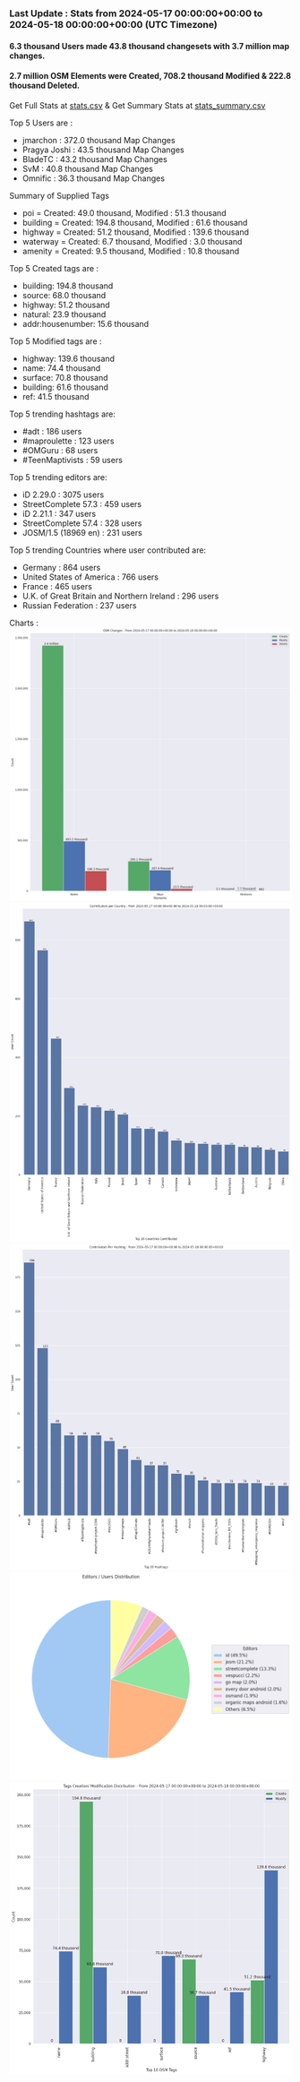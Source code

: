 ### Last Update : Stats from 2024-05-17 00:00:00+00:00 to 2024-05-18 00:00:00+00:00 (UTC Timezone)

#### 6.3 thousand Users made 43.8 thousand changesets with 3.7 million map changes.
#### 2.7 million OSM Elements were Created, 708.2 thousand Modified & 222.8 thousand Deleted.
Get Full Stats at [stats.csv](/stats/Global/Daily/stats.csv)
 & Get Summary Stats at [stats_summary.csv](/stats/Global/Daily/stats_summary.csv)

Top 5 Users are : 
- jmarchon : 372.0 thousand Map Changes
- Pragya Joshi : 43.5 thousand Map Changes
- BladeTC : 43.2 thousand Map Changes
- SvM : 40.8 thousand Map Changes
- Omnific : 36.3 thousand Map Changes

Summary of Supplied Tags
- poi = Created: 49.0 thousand, Modified : 51.3 thousand
- building = Created: 194.8 thousand, Modified : 61.6 thousand
- highway = Created: 51.2 thousand, Modified : 139.6 thousand
- waterway = Created: 6.7 thousand, Modified : 3.0 thousand
- amenity = Created: 9.5 thousand, Modified : 10.8 thousand


Top 5 Created tags are :
- building: 194.8 thousand
- source: 68.0 thousand
- highway: 51.2 thousand
- natural: 23.9 thousand
- addr:housenumber: 15.6 thousand


Top 5 Modified tags are :
- highway: 139.6 thousand
- name: 74.4 thousand
- surface: 70.8 thousand
- building: 61.6 thousand
- ref: 41.5 thousand


Top 5 trending hashtags are:
- #adt : 186 users
- #maproulette : 123 users
- #OMGuru : 68 users
- #TeenMaptivists : 59 users


Top 5 trending editors are:
- iD 2.29.0 : 3075 users
- StreetComplete 57.3 : 459 users
- iD 2.21.1 : 347 users
- StreetComplete 57.4 : 328 users
- JOSM/1.5 (18969 en) : 231 users


Top 5 trending Countries where user contributed are:
- Germany : 864 users
- United States of America : 766 users
- France : 465 users
- U.K. of Great Britain and Northern Ireland : 296 users
- Russian Federation : 237 users


 Charts : 
![Alt text](./stats_osm_changes.png) 
![Alt text](./stats_users_per_country.png) 
![Alt text](./stats_users_per_hashtag.png) 
![Alt text](./stats_editors_pie_chart.png) 
![Alt text](./stats_tags.png) 
